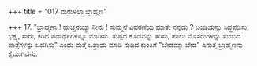 +++
title = "017 ಮರುಳಲಾ ಬ್ರಾಹ್ಮಣ"

+++
17. "ಬ್ರಾಹ್ಮಣಾ ! ಹುಚ್ಚನಯ್ಯಾ ನೀನು ! ಸುಮ್ಮನೆ ವಿವರಣೆಯ ಮಾತೇ ನನ್ನದು ? ಬಂಡಿಯನ್ನು ಸಿದ್ಧಪಡಿಸು, ಭಕ್ಷ್ಯ, ಸಾರು, ಕರಿದ ಪದಾರ್ಥಗಳನ್ನೂ ಮಾಡಿಸು. ತುಪ್ಪದ ಕೊಡವನ್ನು ತರಿಸು, ಹಾಲು ಮೊಸರುಗಳನ್ನು ತುಂಬಿದ ಪಾತ್ರೆಗಳನ್ನು ಒದಗಿಸು" ಎಂದು ಮತ್ತೆ ಒತ್ತಾಯ ಮಾಡಿ ನುಡಿದ ಕುಂತಿಗೆ "ಬೇಡಮ್ಮಾ ಬೇಡ" ಎನುತ್ತ ಬ್ರಾಹ್ಮಣನು ಕೈಮುಗಿದನು.